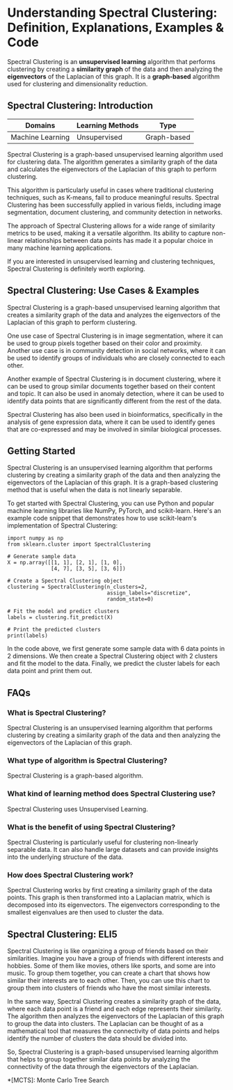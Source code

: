 # Understanding Spectral Clustering: Definition, Explanations, Examples & Code

Spectral Clustering is an **unsupervised learning** algorithm that performs
clustering by creating a **similarity graph** of the data and then analyzing
the **eigenvectors** of the Laplacian of this graph. It is a **graph-based**
algorithm used for clustering and dimensionality reduction.

## Spectral Clustering: Introduction

Domains | Learning Methods | Type  
---|---|---  
Machine Learning | Unsupervised | Graph-based  
  
Spectral Clustering is a graph-based unsupervised learning algorithm used for
clustering data. The algorithm generates a similarity graph of the data and
calculates the eigenvectors of the Laplacian of this graph to perform
clustering.

This algorithm is particularly useful in cases where traditional clustering
techniques, such as K-means, fail to produce meaningful results. Spectral
Clustering has been successfully applied in various fields, including image
segmentation, document clustering, and community detection in networks.

The approach of Spectral Clustering allows for a wide range of similarity
metrics to be used, making it a versatile algorithm. Its ability to capture
non-linear relationships between data points has made it a popular choice in
many machine learning applications.

If you are interested in unsupervised learning and clustering techniques,
Spectral Clustering is definitely worth exploring.

## Spectral Clustering: Use Cases & Examples

Spectral Clustering is a graph-based unsupervised learning algorithm that
creates a similarity graph of the data and analyzes the eigenvectors of the
Laplacian of this graph to perform clustering.

One use case of Spectral Clustering is in image segmentation, where it can be
used to group pixels together based on their color and proximity. Another use
case is in community detection in social networks, where it can be used to
identify groups of individuals who are closely connected to each other.

Another example of Spectral Clustering is in document clustering, where it can
be used to group similar documents together based on their content and topic.
It can also be used in anomaly detection, where it can be used to identify
data points that are significantly different from the rest of the data.

Spectral Clustering has also been used in bioinformatics, specifically in the
analysis of gene expression data, where it can be used to identify genes that
are co-expressed and may be involved in similar biological processes.

## Getting Started

Spectral Clustering is an unsupervised learning algorithm that performs
clustering by creating a similarity graph of the data and then analyzing the
eigenvectors of the Laplacian of this graph. It is a graph-based clustering
method that is useful when the data is not linearly separable.

To get started with Spectral Clustering, you can use Python and popular
machine learning libraries like NumPy, PyTorch, and scikit-learn. Here's an
example code snippet that demonstrates how to use scikit-learn's
implementation of Spectral Clustering:

    
    
    
    import numpy as np
    from sklearn.cluster import SpectralClustering
    
    # Generate sample data
    X = np.array([[1, 1], [2, 1], [1, 0],
                  [4, 7], [3, 5], [3, 6]])
    
    # Create a Spectral Clustering object
    clustering = SpectralClustering(n_clusters=2,
                                    assign_labels="discretize",
                                    random_state=0)
    
    # Fit the model and predict clusters
    labels = clustering.fit_predict(X)
    
    # Print the predicted clusters
    print(labels)
    
    

In the code above, we first generate some sample data with 6 data points in 2
dimensions. We then create a Spectral Clustering object with 2 clusters and
fit the model to the data. Finally, we predict the cluster labels for each
data point and print them out.

## FAQs

### What is Spectral Clustering?

Spectral Clustering is an unsupervised learning algorithm that performs
clustering by creating a similarity graph of the data and then analyzing the
eigenvectors of the Laplacian of this graph.

### What type of algorithm is Spectral Clustering?

Spectral Clustering is a graph-based algorithm.

### What kind of learning method does Spectral Clustering use?

Spectral Clustering uses Unsupervised Learning.

### What is the benefit of using Spectral Clustering?

Spectral Clustering is particularly useful for clustering non-linearly
separable data. It can also handle large datasets and can provide insights
into the underlying structure of the data.

### How does Spectral Clustering work?

Spectral Clustering works by first creating a similarity graph of the data
points. This graph is then transformed into a Laplacian matrix, which is
decomposed into its eigenvectors. The eigenvectors corresponding to the
smallest eigenvalues are then used to cluster the data.

## Spectral Clustering: ELI5

Spectral Clustering is like organizing a group of friends based on their
similarities. Imagine you have a group of friends with different interests and
hobbies. Some of them like movies, others like sports, and some are into
music. To group them together, you can create a chart that shows how similar
their interests are to each other. Then, you can use this chart to group them
into clusters of friends who have the most similar interests.

In the same way, Spectral Clustering creates a similarity graph of the data,
where each data point is a friend and each edge represents their similarity.
The algorithm then analyzes the eigenvectors of the Laplacian of this graph to
group the data into clusters. The Laplacian can be thought of as a
mathematical tool that measures the connectivity of data points and helps
identify the number of clusters the data should be divided into.

So, Spectral Clustering is a graph-based unsupervised learning algorithm that
helps to group together similar data points by analyzing the connectivity of
the data through the eigenvectors of the Laplacian.

  *[MCTS]: Monte Carlo Tree Search